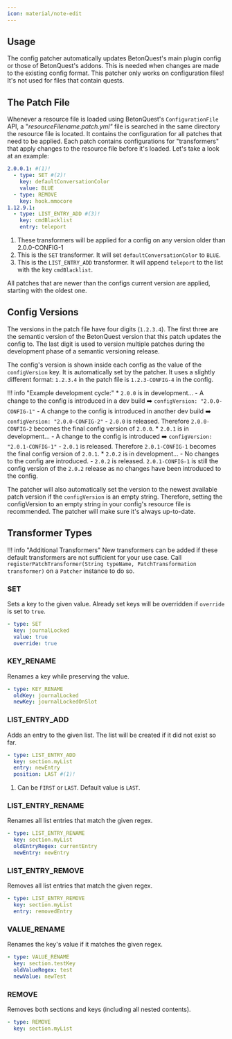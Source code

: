 ```yaml
---
icon: material/note-edit
---
```


## Usage
The config patcher automatically updates BetonQuest's main plugin config or those of BetonQuest's addons.
This is needed when changes are made to the existing config format.
This patcher only works on configuration files! It's not used for files that contain quests.


## The Patch File
Whenever a resource file is loaded using BetonQuest's `ConfigurationFile` API, a "_resourceFilename.patch.yml"_ file 
is searched in the same directory the resource file is located. It contains the configuration for all patches
that need to be applied. Each patch contains configurations for "transformers" that apply changes to the resource
file before it's loaded. Let's take a look at an example:

``` YAML title="config.patch.yml"
2.0.0.1: #(1)!
  - type: SET #(2)!
    key: defaultConversationColor
    value: BLUE
  - type: REMOVE
    key: hook.mmocore
1.12.9.1:
  - type: LIST_ENTRY_ADD #(3)!
    key: cmdBlacklist
    entry: teleport
```

1. These transformers will be applied for a config on any version older than 2.0.0-CONFIG-1
2. This is the `SET` transformer. It will set `defaultConversationColor` to `BLUE`.
3. This is the `LIST_ENTRY_ADD` transformer. It will append `teleport` to the list with the key `cmdBlacklist`.

All patches that are newer than the configs current version are applied, starting with the oldest one.    

## Config Versions
The versions in the patch file have four digits (`1.2.3.4`). The first three are the semantic version of the BetonQuest 
version that this patch updates the config to. The last digit is used to version multiple patches during the
development phase of a semantic versioning release. 

The config's version is shown inside each config as the value of the `configVersion` key. It is automatically set by the patcher.
It uses a slightly different format: `1.2.3.4` in the patch file is `1.2.3-CONFIG-4` in the config.

!!! info "Example development cycle:"
    * `2.0.0` is in development...
        - A change to the config is introduced in a dev build :arrow_right: `configVersion: "2.0.0-CONFIG-1"`
        - A change to the config is introduced in another dev build :arrow_right: `configVersion: "2.0.0-CONFIG-2"`
        - `2.0.0` is released. Therefore `2.0.0-CONFIG-2` becomes the final config version of `2.0.0`.
    * `2.0.1` is in development...
        - A change to the config is introduced :arrow_right: `configVersion: "2.0.1-CONFIG-1"`
        - `2.0.1` is released. Therefore `2.0.1-CONFIG-1` becomes the final config version of `2.0.1`.
    * `2.0.2` is in development...
        - No changes to the config are introduced.
        - `2.0.2` is released. `2.0.1-CONFIG-1` is still the config version of the `2.0.2` release as no changes have been 
           introduced to the config.

The patcher will also automatically set the version to the newest available patch version if the `configVersion` is an empty 
string. Therefore, setting the configVersion to an empty string in your config's resource file is recommended. The
patcher will make sure it's always up-to-date. 

## Transformer Types

!!! info "Additional Transformers"
    New transformers can be added if these default transformers are not sufficient for your use case.
    Call `registerPatchTransformer(String typeName, PatchTransformation transformer)` on a `Patcher` instance
    to do so. 


### SET

Sets a key to the given value. Already set keys will be overridden if `override` is set to `true`.
``` YAML title="Syntax"
- type: SET
  key: journalLocked
  value: true
  override: true
```

### KEY_RENAME

Renames a key while preserving the value.
``` YAML title="Syntax"
- type: KEY_RENAME
  oldKey: journalLocked
  newKey: journalLockedOnSlot
```

### LIST_ENTRY_ADD

Adds an entry to the given list. The list will be created if it did not exist so far.
``` YAML title="Syntax"
- type: LIST_ENTRY_ADD
  key: section.myList
  entry: newEntry
  position: LAST #(1)!
```

1. Can be `FIRST` or `LAST`. Default value is `LAST`.

### LIST_ENTRY_RENAME

Renames all list entries that match the given regex.
``` YAML title="Syntax"
- type: LIST_ENTRY_RENAME
  key: section.myList
  oldEntryRegex: currentEntry
  newEntry: newEntry
```

### LIST_ENTRY_REMOVE

Removes all list entries that match the given regex.
``` YAML title="Syntax"
- type: LIST_ENTRY_REMOVE
  key: section.myList
  entry: removedEntry
```

### VALUE_RENAME

Renames the key's value if it matches the given regex.
``` YAML title="Syntax" 
- type: VALUE_RENAME
  key: section.testKey
  oldValueRegex: test
  newValue: newTest
```

### REMOVE

Removes both sections and keys (including all nested contents).
``` YAML title="Syntax"
- type: REMOVE
  key: section.myList
```
